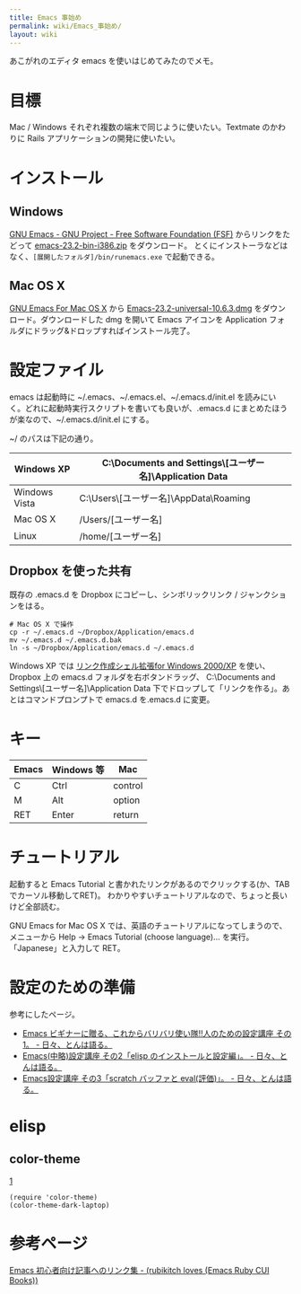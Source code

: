```yaml
---
title: Emacs 事始め
permalink: wiki/Emacs_事始め/
layout: wiki
---
```


あこがれのエディタ emacs を使いはじめてみたのでメモ。

目標
====

Mac / Windows それぞれ複数の端末で同じように使いたい。Textmate
のかわりに Rails アプリケーションの開発に使いたい。

インストール
============

Windows
-------

[GNU Emacs - GNU Project - Free Software Foundation
(FSF)](http://www.gnu.org/software/emacs/) からリンクをたどって
[emacs-23.2-bin-i386.zip](ftp://ftp.ring.gr.jp/pub/GNU/emacs/windows/emacs-23.2-bin-i386.zip)
をダウンロード。
とくにインストーラなどはなく、`[展開したフォルダ]/bin/runemacs.exe`
で起動できる。

Mac OS X
--------

[GNU Emacs For Mac OS X](http://emacsformacosx.com/) から
[Emacs-23.2-universal-10.6.3.dmg](http://emacsformacosx.com/emacs-builds/Emacs-23.2-universal-10.6.3.dmg)
をダウンロード。ダウンロードした dmg を開いて Emacs アイコンを
Application フォルダにドラッグ&ドロップすればインストール完了。

設定ファイル
============

emacs は起動時に \~/.emacs、\~/.emacs.el、\~/.emacs.d/init.el
を読みにいく。どれに起動時実行スクリプトを書いても良いが、.emacs.d
にまとめたほうが楽なので、\~/.emacs.d/init.el にする。

\~/ のパスは下記の通り。

|Windows XP|C:\\Documents and Settings\\[ユーザー名]\\Application Data|
|----------|----------------------------------------------------------|
|Windows Vista|C:\\Users\\[ユーザー名]\\AppData\\Roaming|
|Mac OS X|/Users/[ユーザー名]|
|Linux|/home/[ユーザー名]|

Dropbox を使った共有
--------------------

既存の .emacs.d を Dropbox にコピーし、シンボリックリンク /
ジャンクションをはる。

    # Mac OS X で操作
    cp -r ~/.emacs.d ~/Dropbox/Application/emacs.d
    mv ~/.emacs.d ~/.emacs.d.bak
    ln -s ~/Dropbox/Application/emacs.d ~/.emacs.d

Windows XP では [リンク作成シェル拡張for Windows
2000/XP](http://www.vector.co.jp/soft/winnt/util/se184746.html)
を使い、Dropbox 上の emacs.d フォルダを右ボタンドラッグ、 C:\\Documents
and Settings\\[ユーザー名]\\Application Data
下でドロップして「リンクを作る」。あとはコマンドプロンプトで emacs.d
を.emacs.d に変更。

キー
====

|Emacs|Windows 等|Mac|
|-----|----------|---|
|C|Ctrl|control|
|M|Alt|option|
|RET|Enter|return|

チュートリアル
==============

起動すると Emacs Tutorial
と書かれたリンクがあるのでクリックする(か、TABでカーソル移動してRET)。
わかりやすいチュートリアルなので、ちょっと長いけど全部読む。

GNU Emacs for Mac OS X
では、英語のチュートリアルになってしまうので、メニューから Help -\>
Emacs Tutorial (choose language)... を実行。「Japanese」と入力して RET。

設定のための準備
================

参考にしたページ。

-   [Emacs ビギナーに贈る、これからバリバリ使い隊!!人のための設定講座
    その1。 -
    日々、とんは語る。](http://d.hatena.ne.jp/tomoya/20090121/1232536106)
-   [Emacs(中略)設定講座 その2「elisp のインストールと設定編」。 -
    日々、とんは語る。](http://d.hatena.ne.jp/tomoya/20090124/1232822594)
-   [Emacs設定講座 その3「scratch バッファと eval(評価)」。 -
    日々、とんは語る。](http://d.hatena.ne.jp/tomoya/20090215/1234692209)

elisp
=====

color-theme
-----------

[1](http://download.savannah.gnu.org/releases/color-theme/color-theme.el.gz)

    (require 'color-theme)
    (color-theme-dark-laptop)

参考ページ
==========

[Emacs 初心者向け記事へのリンク集 - (rubikitch loves (Emacs Ruby CUI
Books))](http://d.hatena.ne.jp/rubikitch/20090127/emacsnewbies)
